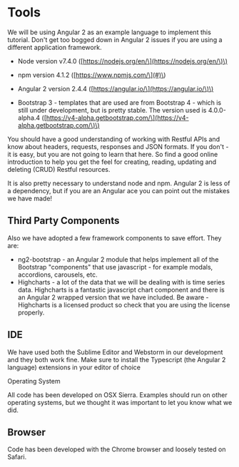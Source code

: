 # Tools

We will be using Angular 2 as an example language to implement this tutorial. Don't get too bogged down in Angular 2 issues if you are using a different application framework.

* Node version v7.4.0 \([https://nodejs.org/en/\](https://nodejs.org/en/\)\)

* npm version 4.1.2 \([https://www.npmjs.com/\](#)\)

* Angular 2 version 2.4.4 \([https://angular.io/\](https://angular.io/\)\)

* Bootstrap 3 - templates that are used are from Bootstrap 4 - which is still under development, but is pretty stable. The version used is 4.0.0-alpha.4 \([https://v4-alpha.getbootstrap.com/\](https://v4-alpha.getbootstrap.com/\)\)

You should have a good understanding of working with Restful APIs and know about headers, requests, responses and JSON formats. If you don't - it is easy, but you are not going to learn that here. So find a good online introduction to help you get the feel for creating, reading, updating and deleting \(CRUD\) Restful resources.

It is also pretty necessary to understand node and npm. Angular 2 is less of a dependency, but if you are an Angular ace you can point out the mistakes we have made!

## Third Party Components

Also we have adopted a few framework components to save effort. They are:

* ng2-bootstrap - an Angular 2 module that helps implement all of the Bootstrap "components" that use javascript - for example modals, accordions, carousels, etc.
* Highcharts - a lot of the data that we will be dealing with is time series data. Highcharts is a fantastic javascript chart component and there is an Angular 2 wrapped version that we have included. Be aware - Highcharts is a licensed product so check that you are using the license properly.

## IDE

We have used both the Sublime Editor and Webstorm in our development and they both work fine. Make sure to install the Typescript \(the Angular 2 language\) extensions in your editor of choice

Operating System

All code has been developed on OSX Sierra. Examples should run on other operating systems, but we thought it was important to let you know what we did.

## Browser

Code has been developed with the Chrome browser and loosely tested on Safari. 




